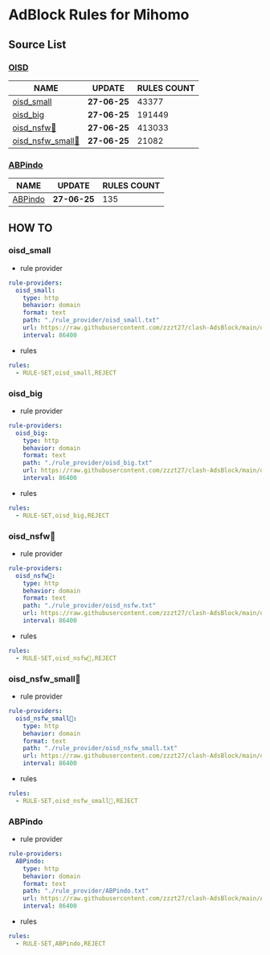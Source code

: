 # AdBlock Rules for Mihomo

## Source List

### [OISD](https://oisd.nl/)
NAME | UPDATE | RULES COUNT |
------------ | ------------- | ------------- |
[oisd_small](#small) | **27-06-25** | 43377
[oisd_big](#big) | **27-06-25** | 191449
[oisd_nsfw🔞](#nsfw) | **27-06-25** | 413033
[oisd_nsfw_small🔞](#nsfw-small) | **27-06-25** | 21082


### [ABPindo](https://github.com/ABPindo/indonesianadblockrules)
NAME | UPDATE | RULES COUNT |
------------ | ------------- | ------------- |
[ABPindo](#indo) | **27-06-25** | 135

## HOW TO

### oisd_small <a name="small"></a>

* rule provider
```yaml
rule-providers:
  oisd_small:
    type: http
    behavior: domain
    format: text
    path: "./rule_provider/oisd_small.txt"
    url: https://raw.githubusercontent.com/zzzt27/clash-AdsBlock/main/oisd_small.txt
    interval: 86400
```

* rules
```yaml
rules:
  - RULE-SET,oisd_small,REJECT
```

### oisd_big <a name="big"></a>

* rule provider
```yaml
rule-providers:
  oisd_big:
    type: http
    behavior: domain
    format: text
    path: "./rule_provider/oisd_big.txt"
    url: https://raw.githubusercontent.com/zzzt27/clash-AdsBlock/main/oisd_big.txt
    interval: 86400
```

* rules
```yaml
rules:
  - RULE-SET,oisd_big,REJECT
```

### oisd_nsfw🔞 <a name="nsfw"></a>

* rule provider
```yaml
rule-providers:
  oisd_nsfw🔞:
    type: http
    behavior: domain
    format: text
    path: "./rule_provider/oisd_nsfw.txt"
    url: https://raw.githubusercontent.com/zzzt27/clash-AdsBlock/main/oisd_nsfw.txt
    interval: 86400
```

* rules
```yaml
rules:
  - RULE-SET,oisd_nsfw🔞,REJECT
```

### oisd_nsfw_small🔞 <a name="nsfw-small"></a>

* rule provider
```yaml
rule-providers:
  oisd_nsfw_small🔞:
    type: http
    behavior: domain
    format: text
    path: "./rule_provider/oisd_nsfw_small.txt"
    url: https://raw.githubusercontent.com/zzzt27/clash-AdsBlock/main/oisd_nsfw_small.txt
    interval: 86400
```

* rules
```yaml
rules:
  - RULE-SET,oisd_nsfw_small🔞,REJECT
```

### ABPindo <a name="indo"></a>

* rule provider
```yaml
rule-providers:
  ABPindo:
    type: http
    behavior: domain
    format: text
    path: "./rule_provider/ABPindo.txt"
    url: https://raw.githubusercontent.com/zzzt27/clash-AdsBlock/main/ABPindo.txt
    interval: 86400
```

* rules
```yaml
rules:
  - RULE-SET,ABPindo,REJECT
```
